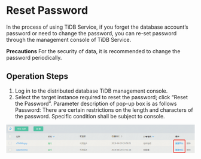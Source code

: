 # Reset Password
In the process of using TiDB Service, if you forget the database account’s password or need to change the password, you can re-set password through the management console of TiDB Service.

**Precautions**
For the security of data, it is recommended to change the password periodically.

## Operation Steps
1. Log in to the distributed database TiDB management console. 
2. Select the target instance required to reset the password; click “Reset the Password”. Parameter description of pop-up box is as follows  
  Password: There are certain restrictions on the length and characters of the password. Specific condition shall be subject to console. 

![Reset Password](../../../../image/TiDB/Reset-Password-1.png)
